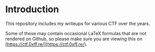 # Introduction

This repository includes my writeups for various CTF over the years.

Some of these may contain occasional LaTeX formulas that are not rendered on Github, so please make sure you are viewing this on [https://ctf.0xff.re/](https://ctf.0xff.re/).

